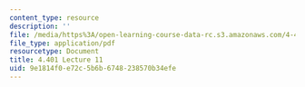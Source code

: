 ```yaml
---
content_type: resource
description: ''
file: /media/https%3A/open-learning-course-data-rc.s3.amazonaws.com/4-401-environmental-technologies-in-buildings-fall-2018/9e1814f0e72c5b6b6748238570b34efe_MIT4_401F18_lec11.pdf
file_type: application/pdf
resourcetype: Document
title: 4.401 Lecture 11
uid: 9e1814f0-e72c-5b6b-6748-238570b34efe
---
```

